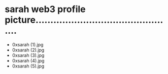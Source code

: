 # sarah web3 profile picture...............................................
- 0xsarah (1).jpg
- 0xsarah (2).jpg
- 0xsarah (3).jpg
- 0xsarah (4).jpg
- 0xsarah (5).jpg
